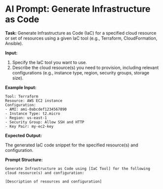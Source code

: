# AI Prompt: Generate Infrastructure as Code

**Task:** Generate Infrastructure as Code (IaC) for a specified cloud resource or set of resources using a given IaC tool (e.g., Terraform, CloudFormation, Ansible).

**Input:**
1.  Specify the IaC tool you want to use.
2.  Describe the cloud resource(s) you need to provision, including relevant configurations (e.g., instance type, region, security groups, storage size).

**Example Input:**

```
Tool: Terraform
Resource: AWS EC2 instance
Configuration:
- AMI: ami-0abcdef1234567890
- Instance Type: t2.micro
- Region: us-east-1
- Security Group: Allow SSH and HTTP
- Key Pair: my-ec2-key
```

**Expected Output:**

The generated IaC code snippet for the specified resource(s) and configuration.

**Prompt Structure:**

```
Generate Infrastructure as Code using [IaC Tool] for the following cloud resource(s) and configuration:

[Description of resources and configuration]
